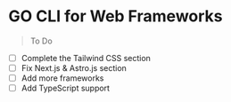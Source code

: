 # GO CLI for Web Frameworks

> To Do
+ [ ] Complete the Tailwind CSS section
+ [ ] Fix Next.js & Astro.js section
+ [ ] Add more frameworks
+ [ ] Add TypeScript support 
